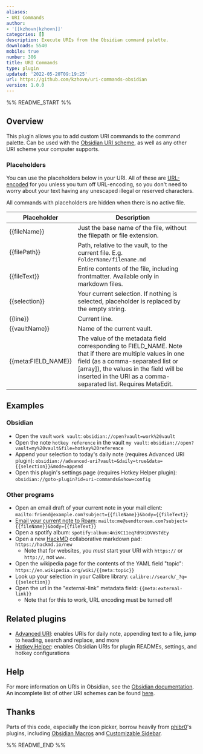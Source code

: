 ```yaml
---
aliases:
- URI Commands
author:
- '[[kzhovn|kzhovn]]'
categories: []
description: Execute URIs from the Obsidian command palette.
downloads: 5540
mobile: true
number: 306
title: URI Commands
type: plugin
updated: '2022-05-20T09:19:25'
url: https://github.com/kzhovn/uri-commands-obsidian
version: 1.0.0
---
```


%% README_START %%

## Overview
This plugin allows you to add custom URI commands to the command palette. Can be used with the [Obsidian URI scheme](https://help.obsidian.md/Advanced+topics/Using+obsidian+URI), as well as any other URI scheme your computer supports.

### Placeholders
You can use the placeholders below in your URI. All of these are [URL-encoded](https://en.wikipedia.org/wiki/Percent-encoding) for you unless you turn off URL-encoding, so you don't need to worry about your text having any unescaped illegal or reserved characters.

All commands with placeholders are hidden when there is no active file.

| Placeholder         | Description                                                                                                                                                                                                                                                                                                                                         |     |
| ------------------- | --------------------------------------------------------------------------------------------------------------------------------------------------------------------------------------------------------------------------------------------------------------------------------------------------------------------------------------------------- | --- |
| {{fileName}}        | Just the base name of the file, without the filepath or file extension.                                                                                                                                                                                                                                                                             |     |
| {{filePath}}            | Path, relative to the vault, to the current file. E.g. `FolderName/filename.md`                                                                                                                                                                                                                                                                                                                             |     |
| {{fileText}}        | Entire contents of the file, including frontmatter. Available only in markdown files.                                                                                                                                                                                                                                                               |     |
| {{selection}}       | Your current selection. If nothing is selected, placeholder is replaced by the empty string.                                                                                                                                                                                                                                         |     |
| {{line}}            | Current line.                                                                                                                                                                                                                                                                                                                                       |     |
| {{vaultName}}            | Name of the current vault.                                                                                                                                                                                                                                                                                                               |     |
| {{meta:FIELD_NAME}} | The value of the metadata field corresponding to FIELD_NAME. Note that if there are multiple values in one field (as a comma-separated list or [array]), the values in the field will be inserted in the URI as a comma-separated list. Requires MetaEdit. |     |

## Examples
### Obsidian
- Open the vault `work vault`: `obsidian://open?vault=work%20vault`
- Open the note `hotkey reference` in the vault `my vault`: `obsidian://open?vault=my%20vault&file=hotkey%20reference`
- Append your selection to today's daily note (requires Advanced URI plugin): `obsidian://advanced-uri?vault=&daily=true&data={{selection}}&mode=append`
- Open this plugin's settings page (requires Hotkey Helper plugin): `obsidian://goto-plugin?id=uri-commands&show=config`

### Other programs
- Open an email draft of your current note in your mail client: `mailto:friend@example.com?subject={{fileName}}&body={{fileText}}`
- [Email your current note to Roam](http://www.sendtoroam.com/): `mailto:me@sendtoroam.com?subject={{fileName}}&body={{fileText}}`
- Open a spotify album: `spotify:album:4niKC11eq7dRXiDVWsTdEy`
- Open a new [HackMD](https://hackmd.io/) collaborative markdown pad: `https://hackmd.io/new`
    - Note that for websites, you *must* start your URI with `https://` or `http://`, not `www.`
- Open the wikipedia page for the contents of the YAML field "topic": `https://en.wikipedia.org/wiki/{{meta:topic}}`
- Look up your selection in your Calibre library: `calibre://search/_?q={{selection}}`
- Open the url in the "external-link" metadata field: `{{meta:external-link}}`
    - Note that for this to work, URL encoding must be turned off

## Related plugins
- [Advanced URI](https://github.com/Vinzent03/obsidian-advanced-uri): enables URIs for daily note, appending text to a file, jump to heading, search and replace, and more
- [Hotkey Helper](https://github.com/pjeby/hotkey-helper): enables Obsidian URIs for plugin READMEs, settings, and hotkey configurations

## Help
For more information on URIs in Obsidian, see the [Obsidian documentation](https://help.obsidian.md/Advanced+topics/Using+obsidian+URI). An incomplete list of other URI schemes can be found [here](https://en.wikipedia.org/wiki/List_of_URI_schemes).

## Thanks
Parts of this code, especially the icon picker, borrow heavily from [phibr0](https://github.com/phibr0)'s plugins, including [Obsidian Macros](https://github.com/phibr0/obsidian-macros) and [Customizable Sidebar](https://github.com/phibr0/obsidian-customizable-sidebar).

%% README_END %%
